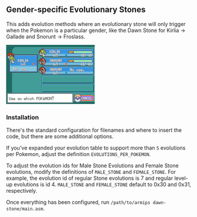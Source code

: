 ## Gender-specific Evolutionary Stones

This adds evolution methods where an evolutionary stone will only trigger when the Pokemon is a particular gender, like the Dawn Stone for Kirlia -> Gallade and Snorunt -> Froslass.

![Gender-specific Evolutionary Stones Example Image](example.png)

### Installation

There's the standard configuration for filenames and where to insert the code, but there are some additional options.

If you've expanded your evolution table to support more than `5` evolutions per Pokemon, adjust the definition `EVOLUTIONS_PER_POKEMON`.

To adjust the evolution ids for Male Stone Evolutions and Female Stone evolutions, modify the definitions of `MALE_STONE` and `FEMALE_STONE`. For example, the evolution id of regular Stone evolutions is 7 and regular level-up evolutions is id 4. `MALE_STONE` and `FEMALE_STONE` default to 0x30 and 0x31, respectively.

Once everything has been configured, run `/path/to/armips dawn-stone/main.asm`.